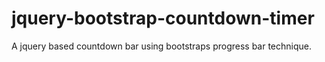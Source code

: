 jquery-bootstrap-countdown-timer
================================

A jquery based countdown bar using bootstraps progress bar technique.
